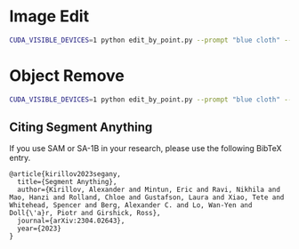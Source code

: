 # Image Edit

```bash
CUDA_VISIBLE_DEVICES=1 python edit_by_point.py --prompt "blue cloth" --input_image "./images/1571811257876870.jpg" --input_point 294 151 --task "inpainting" --output "./images/"
```


# Object Remove
```bash
CUDA_VISIBLE_DEVICES=1 python edit_by_point.py --prompt "blue cloth" --input_image "./images/1571811257876870.jpg" --input_point 294 151 --task "remove" --output "./images/"
```


## Citing Segment Anything

If you use SAM or SA-1B in your research, please use the following BibTeX entry. 

```
@article{kirillov2023segany,
  title={Segment Anything}, 
  author={Kirillov, Alexander and Mintun, Eric and Ravi, Nikhila and Mao, Hanzi and Rolland, Chloe and Gustafson, Laura and Xiao, Tete and Whitehead, Spencer and Berg, Alexander C. and Lo, Wan-Yen and Doll{\'a}r, Piotr and Girshick, Ross},
  journal={arXiv:2304.02643},
  year={2023}
}
```
